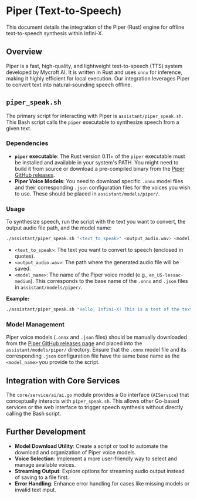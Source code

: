 
# Piper (Text-to-Speech)

This document details the integration of the Piper (Rust) engine for offline text-to-speech synthesis within Infini-X.

## Overview

Piper is a fast, high-quality, and lightweight text-to-speech (TTS) system developed by Mycroft AI. It is written in Rust and uses `onnx` for inference, making it highly efficient for local execution. Our integration leverages Piper to convert text into natural-sounding speech offline.

## `piper_speak.sh`

The primary script for interacting with Piper is `assistant/piper_speak.sh`. This Bash script calls the `piper` executable to synthesize speech from a given text.

### Dependencies

-   **`piper` executable**: The Rust version 0.11+ of the `piper` executable must be installed and available in your system's PATH. You might need to build it from source or download a pre-compiled binary from the [Piper GitHub releases](https://github.com/rhasspy/piper/releases).
-   **Piper Voice Models**: You need to download specific `.onnx` model files and their corresponding `.json` configuration files for the voices you wish to use. These should be placed in `assistant/models/piper/`.

### Usage

To synthesize speech, run the script with the text you want to convert, the output audio file path, and the model name:

```bash
./assistant/piper_speak.sh "<text_to_speak>" <output_audio.wav> <model_name>
```

-   `<text_to_speak>`: The text you want to convert to speech (enclosed in quotes).
-   `<output_audio.wav>`: The path where the generated audio file will be saved.
-   `<model_name>`: The name of the Piper voice model (e.g., `en_US-lessac-medium`). This corresponds to the base name of the `.onnx` and `.json` files in `assistant/models/piper/`.

**Example:**

```bash
./assistant/piper_speak.sh "Hello, Infini-X! This is a test of the text-to-speech system." output.wav en_US-lessac-medium
```

### Model Management

Piper voice models (`.onnx` and `.json` files) should be manually downloaded from the [Piper GitHub releases page](https://github.com/rhasspy/piper/releases) and placed into the `assistant/models/piper/` directory. Ensure that the `.onnx` model file and its corresponding `.json` configuration file have the same base name as the `<model_name>` you provide to the script.

## Integration with Core Services

The `core/service/ai/ai.go` module provides a Go interface (`AIService`) that conceptually interacts with `piper_speak.sh`. This allows other Go-based services or the web interface to trigger speech synthesis without directly calling the Bash script.

## Further Development

-   **Model Download Utility**: Create a script or tool to automate the download and organization of Piper voice models.
-   **Voice Selection**: Implement a more user-friendly way to select and manage available voices.
-   **Streaming Output**: Explore options for streaming audio output instead of saving to a file first.
-   **Error Handling**: Enhance error handling for cases like missing models or invalid text input.
